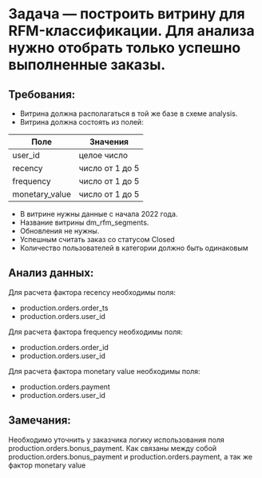 # Задача — построить витрину для RFM-классификации. Для анализа нужно отобрать только успешно выполненные заказы.
## Требования:
- Витрина должна располагаться в той же базе в схеме analysis.
- Витрина должна состоять из полей:

| Поле | Значения |
|----------|----------|
| user_id | целое число |
| recency | число от 1 до 5 |
| frequency | число от 1 до 5 |
| monetary_value | число от 1 до 5 |

- В витрине нужны данные с начала 2022 года.
- Название витрины dm_rfm_segments.
- Обновления не нужны.
- Успешным считать заказ со статусом Closed
- Количество пользователей в категории должно быть одинаковым

## Анализ данных:
Для расчета фактора recency необходимы поля:
- production.orders.order_ts
- production.orders.user_id

Для расчета фактора frequency необходимы поля:
- production.orders.order_id
- production.orders.user_id

Для расчета фактора monetary value необходимы поля:
- production.orders.payment
- production.orders.user_id

## Замечания:
Необходимо уточнить у заказчика логику использования поля production.orders.bonus_payment.
Как связаны между собой production.orders.bonus_payment и production.orders.payment, а так же фактор monetary value


